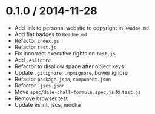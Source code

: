 
0.1.0 / 2014-11-28
==================

 * Add link to personal website to copyright in `Readme.md`
 * Add flat badges to `Readme.md`
 * Refactor `index.js`
 * Refactor `test.js`
 * Fix incorrect executive rights on `test.js`
 * Add `.eslintrc`
 * Refactor to disallow space after object keys
 * Update `.gitignore`, `.npmignore`, bower ignore
 * Refactor `package.json`, `component.json`
 * Refactor `.jscs.json`
 * Move `spec/dale-chall-formula.spec.js` to `test.js`
 * Remove browser test
 * Update eslint, jscs, mocha
